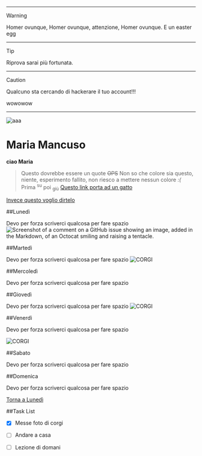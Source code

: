 -------------------------------------------------------------------------

> [!WARNING]
> Homer ovunque, Homer ovunque, attenzione, Homer ovunque.
> E un easter egg

-------------------------------------------------------------------------

> [!TIP]
> Riprova sarai più fortunata.

-------------------------------------------------------------------------

> [!CAUTION]
> Qualcuno sta cercando di hackerare il tuo account!!!


wowowow

--------------------------------------------------------------------------




![aaa](https://www.focusjunior.it/content/uploads/site_stored/imgs/0001/023/urlo-munch4.jpg)




# Maria Mancuso
**ciao Maria**
>Questo dovrebbe essere un quote
~~OPS~~
Non so che colore sia questo, niente, esperimento fallito, non riesco a mettere nessun colore _:(_
Prima <sup>su</sup> poi <sub>giù</sub>
[Questo link porta ad un gatto](https://zampol.it/blog/caratteristiche-del-gatto/)

[Invece questo voglio dirtelo](https://www.bing.com/images/search?view=detailV2&ccid=iAh9u9p3&id=04D8E6CA5BA61B88FDBEFFAF2D15E47596E1ABA1&thid=OIP.iAh9u9p3SumXrf-5dhAbzQHaF8&mediaurl=https%3a%2f%2fi.pinimg.com%2f736x%2fe7%2f6d%2f80%2fe76d8002c42fcc93ff0b2978e704e974--funny-faces-pictures-funny-pics.jpg&cdnurl=https%3a%2f%2fth.bing.com%2fth%2fid%2fR.88087dbbda774ae997adffb976101bcd%3frik%3doavhlnXkFS2v%252fw%26pid%3dImgRaw%26r%3d0&exph=591&expw=736&q=vecchia+sdentata&simid=607987990724747756&FORM=IRPRST&ck=B41D444F31B3EC0FA698FD191A7B8242&selectedIndex=3&itb=0)

##Lunedì


Devo per forza scriverci qualcosa per fare spazio
![Screenshot of a comment on a GitHub issue showing an image, added in the Markdown, of an Octocat smiling and raising a tentacle.](https://myoctocat.com/assets/images/base-octocat.svg)


##Martedì


Devo per forza scriverci qualcosa per fare spazio
![CORGI](https://cdn-bjggm.nitrocdn.com/JzIBIRVtRCMOVRVuweeuNmdfikXkGOnA/assets/images/optimized/rev-9d47a7f/giulianoaddestratore.it/wp-content/uploads/2021/11/welsh-corgi-pembroke-nella-natura.jpg)

##Mercoledì


Devo per forza scriverci qualcosa per fare spazio


##Giovedì


Devo per forza scriverci qualcosa per fare spazio
![CORGI](https://img.pixers.pics/pho_wat(s3:700/FO/16/60/41/32/0/700_FO166041320_ec80a985bb9120f90ec6bb5f0393e31a,700,472,cms:2018/10/5bd1b6b8d04b8_220x50-watermark.png,over,480,422,jpg)/coperte-di-peluche-cucciolo-welsh-corgi-pembroke.jpg)

##Venerdì


Devo per forza scriverci qualcosa per fare spazio

![CORGI](https://storage.googleapis.com/pod_public/750/177546.jpg)

##Sabato


Devo per forza scriverci qualcosa per fare spazio

##Domenica



Devo per forza scriverci qualcosa per fare spazio


[Torna a Lunedì](#Lunedì)


##Task List
- [x] Messe foto di corgi
- [ ] Andare a casa
- [ ] Lezione di domani


























<!-- ah ah non vedrai mai questo ah ah (leggere con voce di nelson) -->
